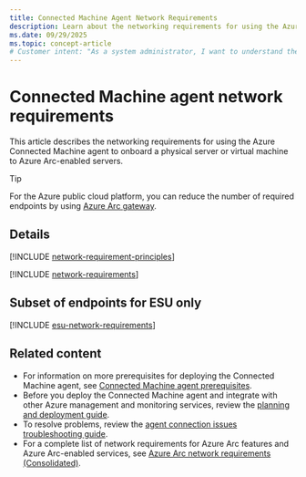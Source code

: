 ```yaml
---
title: Connected Machine Agent Network Requirements
description: Learn about the networking requirements for using the Azure Connected Machine agent for Azure Arc-enabled servers.
ms.date: 09/29/2025
ms.topic: concept-article 
# Customer intent: "As a system administrator, I want to understand the networking requirements for deploying the Connected Machine agent so that I can successfully onboard physical servers or virtual machines to Azure Arc-enabled servers."
---
```


# Connected Machine agent network requirements

This article describes the networking requirements for using the Azure Connected Machine agent to onboard a physical server or virtual machine to Azure Arc-enabled servers.

> [!TIP]
> For the Azure public cloud platform, you can reduce the number of required endpoints by using [Azure Arc gateway](arc-gateway.md).

## Details

[!INCLUDE [network-requirement-principles](../includes/network-requirement-principles.md)]

[!INCLUDE [network-requirements](./includes/network-requirements.md)]

## Subset of endpoints for ESU only

[!INCLUDE [esu-network-requirements](./includes/esu-network-requirements.md)]

## Related content

* For information on more prerequisites for deploying the Connected Machine agent, see [Connected Machine agent prerequisites](prerequisites.md).
* Before you deploy the Connected Machine agent and integrate with other Azure management and monitoring services, review the [planning and deployment guide](plan-at-scale-deployment.md).
* To resolve problems, review the [agent connection issues troubleshooting guide](troubleshoot-agent-onboard.md).
* For a complete list of network requirements for Azure Arc features and Azure Arc-enabled services, see [Azure Arc network requirements (Consolidated)](../network-requirements-consolidated.md).

